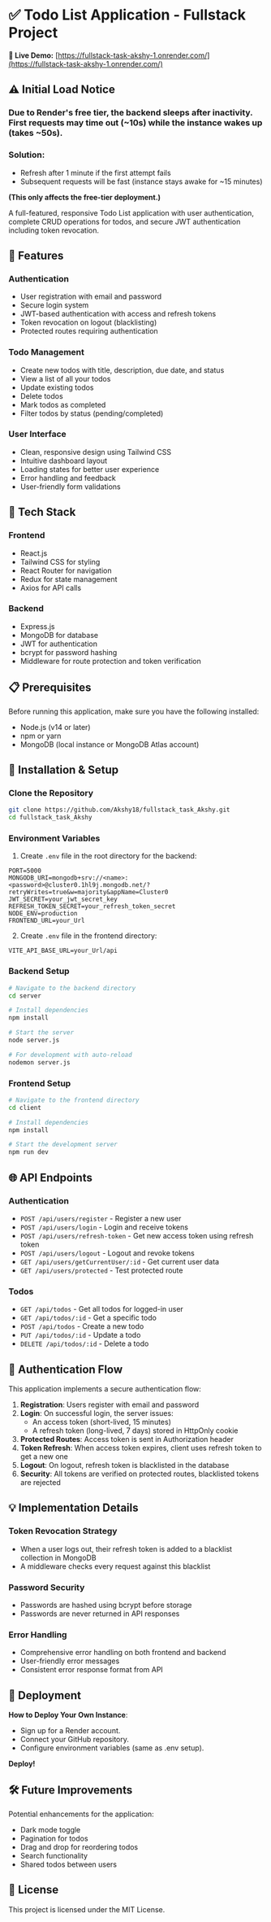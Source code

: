 # ✅ Todo List Application - Fullstack Project

**🔗 Live Demo:** [https://fullstack-task-akshy-1.onrender.com/](https://fullstack-task-akshy-1.onrender.com/)    

## ⚠️ Initial Load Notice

### Due to Render's free tier, the backend sleeps after inactivity. First requests may time out (~10s) while the instance wakes up (takes ~50s).

### Solution:

- Refresh after 1 minute if the first attempt fails
- Subsequent requests will be fast (instance stays awake for ~15 minutes)

**(This only affects the free-tier deployment.)**

A full-featured, responsive Todo List application with user authentication, complete CRUD operations for todos, and secure JWT authentication including token revocation. 

## 🚀 Features

### Authentication
- User registration with email and password
- Secure login system
- JWT-based authentication with access and refresh tokens
- Token revocation on logout (blacklisting)
- Protected routes requiring authentication

### Todo Management
- Create new todos with title, description, due date, and status
- View a list of all your todos
- Update existing todos
- Delete todos
- Mark todos as completed
- Filter todos by status (pending/completed)

### User Interface
- Clean, responsive design using Tailwind CSS
- Intuitive dashboard layout
- Loading states for better user experience
- Error handling and feedback
- User-friendly form validations

## 🔧 Tech Stack

### Frontend
- React.js
- Tailwind CSS for styling
- React Router for navigation
- Redux for state management
- Axios for API calls

### Backend
- Express.js
- MongoDB for database
- JWT for authentication
- bcrypt for password hashing
- Middleware for route protection and token verification

## 📋 Prerequisites

Before running this application, make sure you have the following installed:

- Node.js (v14 or later)
- npm or yarn
- MongoDB (local instance or MongoDB Atlas account)

## 🔌 Installation & Setup

### Clone the Repository

```bash
git clone https://github.com/Akshy18/fullstack_task_Akshy.git
cd fullstack_task_Akshy
```

### Environment Variables

1. Create `.env` file in the root directory for the backend:

```
PORT=5000
MONGODB_URI=mongodb+srv://<name>:<password>@cluster0.1hl9j.mongodb.net/?retryWrites=true&w=majority&appName=Cluster0
JWT_SECRET=your_jwt_secret_key
REFRESH_TOKEN_SECRET=your_refresh_token_secret
NODE_ENV=production
FRONTEND_URL=your_Url
```

2. Create `.env` file in the frontend directory:

```
VITE_API_BASE_URL=your_Url/api
```

### Backend Setup

```bash
# Navigate to the backend directory
cd server

# Install dependencies
npm install

# Start the server
node server.js

# For development with auto-reload
nodemon server.js
```

### Frontend Setup

```bash
# Navigate to the frontend directory
cd client

# Install dependencies
npm install

# Start the development server
npm run dev
```

## 🌐 API Endpoints

### Authentication
- `POST /api/users/register` - Register a new user
- `POST /api/users/login` - Login and receive tokens
- `POST /api/users/refresh-token` - Get new access token using refresh token
- `POST /api/users/logout` - Logout and revoke tokens
- `GET /api/users/getCurrentUser/:id` - Get current user data
- `GET /api/users/protected` - Test protected route


### Todos
- `GET /api/todos` - Get all todos for logged-in user
- `GET /api/todos/:id` - Get a specific todo
- `POST /api/todos` - Create a new todo
- `PUT /api/todos/:id` - Update a todo
- `DELETE /api/todos/:id` - Delete a todo

## 🔐 Authentication Flow

This application implements a secure authentication flow:

1. **Registration**: Users register with email and password
2. **Login**: On successful login, the server issues:
   - An access token (short-lived, 15 minutes)
   - A refresh token (long-lived, 7 days) stored in HttpOnly cookie
3. **Protected Routes**: Access token is sent in Authorization header
4. **Token Refresh**: When access token expires, client uses refresh token to get a new one
5. **Logout**: On logout, refresh token is blacklisted in the database
6. **Security**: All tokens are verified on protected routes, blacklisted tokens are rejected

## 💡 Implementation Details

### Token Revocation Strategy
- When a user logs out, their refresh token is added to a blacklist collection in MongoDB
- A middleware checks every request against this blacklist

### Password Security
- Passwords are hashed using bcrypt before storage
- Passwords are never returned in API responses

### Error Handling
- Comprehensive error handling on both frontend and backend
- User-friendly error messages
- Consistent error response format from API

## 🚀 Deployment

**How to Deploy Your Own Instance**:
 - Sign up for a Render account.
 - Connect your GitHub repository.
 -  Configure environment variables (same as .env setup).

 **Deploy!**


## 🛠️ Future Improvements

Potential enhancements for the application:
- Dark mode toggle
- Pagination for todos
- Drag and drop for reordering todos
- Search functionality
- Shared todos between users

## 📄 License

This project is licensed under the MIT License.
